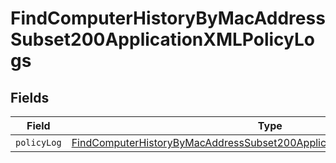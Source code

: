 # FindComputerHistoryByMacAddressSubset200ApplicationXMLPolicyLogs


## Fields

| Field                                                                                                                                                                             | Type                                                                                                                                                                              | Required                                                                                                                                                                          | Description                                                                                                                                                                       |
| --------------------------------------------------------------------------------------------------------------------------------------------------------------------------------- | --------------------------------------------------------------------------------------------------------------------------------------------------------------------------------- | --------------------------------------------------------------------------------------------------------------------------------------------------------------------------------- | --------------------------------------------------------------------------------------------------------------------------------------------------------------------------------- |
| `policyLog`                                                                                                                                                                       | [FindComputerHistoryByMacAddressSubset200ApplicationXMLPolicyLogsPolicyLog](../../models/operations/findcomputerhistorybymacaddresssubset200applicationxmlpolicylogspolicylog.md) | :heavy_minus_sign:                                                                                                                                                                | N/A                                                                                                                                                                               |